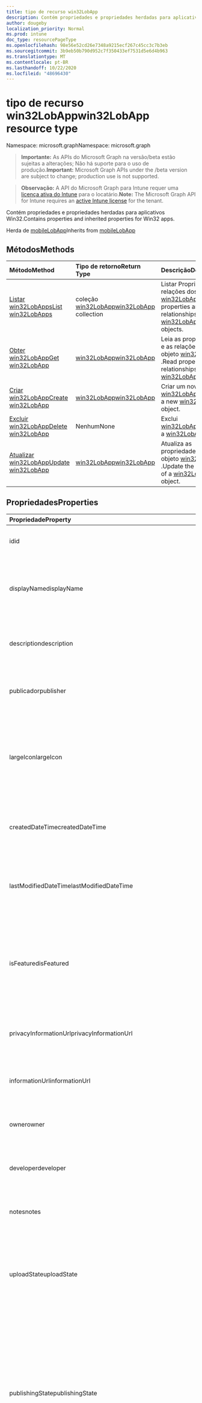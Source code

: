 ```yaml
---
title: tipo de recurso win32LobApp
description: Contém propriedades e propriedades herdadas para aplicativos Win32.
author: dougeby
localization_priority: Normal
ms.prod: intune
doc_type: resourcePageType
ms.openlocfilehash: 98e56e52cd26e7348a9215ecf267c45cc3c7b3eb
ms.sourcegitcommit: 3b9eb50b790d952c7f350433ef7531d5e6d4b963
ms.translationtype: MT
ms.contentlocale: pt-BR
ms.lasthandoff: 10/22/2020
ms.locfileid: "48696430"
---
```

# <a name="win32lobapp-resource-type"></a><span data-ttu-id="38a06-103">tipo de recurso win32LobApp</span><span class="sxs-lookup"><span data-stu-id="38a06-103">win32LobApp resource type</span></span>

<span data-ttu-id="38a06-104">Namespace: microsoft.graph</span><span class="sxs-lookup"><span data-stu-id="38a06-104">Namespace: microsoft.graph</span></span>

> <span data-ttu-id="38a06-105">**Importante:** As APIs do Microsoft Graph na versão/beta estão sujeitas a alterações; Não há suporte para o uso de produção.</span><span class="sxs-lookup"><span data-stu-id="38a06-105">**Important:** Microsoft Graph APIs under the /beta version are subject to change; production use is not supported.</span></span>

> <span data-ttu-id="38a06-106">**Observação:** A API do Microsoft Graph para Intune requer uma [licença ativa do Intune](https://go.microsoft.com/fwlink/?linkid=839381) para o locatário.</span><span class="sxs-lookup"><span data-stu-id="38a06-106">**Note:** The Microsoft Graph API for Intune requires an [active Intune license](https://go.microsoft.com/fwlink/?linkid=839381) for the tenant.</span></span>

<span data-ttu-id="38a06-107">Contém propriedades e propriedades herdadas para aplicativos Win32.</span><span class="sxs-lookup"><span data-stu-id="38a06-107">Contains properties and inherited properties for Win32 apps.</span></span>


<span data-ttu-id="38a06-108">Herda de [mobileLobApp](../resources/intune-apps-mobilelobapp.md)</span><span class="sxs-lookup"><span data-stu-id="38a06-108">Inherits from [mobileLobApp](../resources/intune-apps-mobilelobapp.md)</span></span>

## <a name="methods"></a><span data-ttu-id="38a06-109">Métodos</span><span class="sxs-lookup"><span data-stu-id="38a06-109">Methods</span></span>
|<span data-ttu-id="38a06-110">Método</span><span class="sxs-lookup"><span data-stu-id="38a06-110">Method</span></span>|<span data-ttu-id="38a06-111">Tipo de retorno</span><span class="sxs-lookup"><span data-stu-id="38a06-111">Return Type</span></span>|<span data-ttu-id="38a06-112">Descrição</span><span class="sxs-lookup"><span data-stu-id="38a06-112">Description</span></span>|
|:---|:---|:---|
|[<span data-ttu-id="38a06-113">Listar win32LobApps</span><span class="sxs-lookup"><span data-stu-id="38a06-113">List win32LobApps</span></span>](../api/intune-apps-win32lobapp-list.md)|<span data-ttu-id="38a06-114">coleção [win32LobApp](../resources/intune-apps-win32lobapp.md)</span><span class="sxs-lookup"><span data-stu-id="38a06-114">[win32LobApp](../resources/intune-apps-win32lobapp.md) collection</span></span>|<span data-ttu-id="38a06-115">Listar Propriedades e relações dos objetos [win32LobApp](../resources/intune-apps-win32lobapp.md) .</span><span class="sxs-lookup"><span data-stu-id="38a06-115">List properties and relationships of the [win32LobApp](../resources/intune-apps-win32lobapp.md) objects.</span></span>|
|[<span data-ttu-id="38a06-116">Obter win32LobApp</span><span class="sxs-lookup"><span data-stu-id="38a06-116">Get win32LobApp</span></span>](../api/intune-apps-win32lobapp-get.md)|[<span data-ttu-id="38a06-117">win32LobApp</span><span class="sxs-lookup"><span data-stu-id="38a06-117">win32LobApp</span></span>](../resources/intune-apps-win32lobapp.md)|<span data-ttu-id="38a06-118">Leia as propriedades e as relações do objeto [win32LobApp](../resources/intune-apps-win32lobapp.md) .</span><span class="sxs-lookup"><span data-stu-id="38a06-118">Read properties and relationships of the [win32LobApp](../resources/intune-apps-win32lobapp.md) object.</span></span>|
|[<span data-ttu-id="38a06-119">Criar win32LobApp</span><span class="sxs-lookup"><span data-stu-id="38a06-119">Create win32LobApp</span></span>](../api/intune-apps-win32lobapp-create.md)|[<span data-ttu-id="38a06-120">win32LobApp</span><span class="sxs-lookup"><span data-stu-id="38a06-120">win32LobApp</span></span>](../resources/intune-apps-win32lobapp.md)|<span data-ttu-id="38a06-121">Criar um novo objeto [win32LobApp](../resources/intune-apps-win32lobapp.md) .</span><span class="sxs-lookup"><span data-stu-id="38a06-121">Create a new [win32LobApp](../resources/intune-apps-win32lobapp.md) object.</span></span>|
|[<span data-ttu-id="38a06-122">Excluir win32LobApp</span><span class="sxs-lookup"><span data-stu-id="38a06-122">Delete win32LobApp</span></span>](../api/intune-apps-win32lobapp-delete.md)|<span data-ttu-id="38a06-123">Nenhum</span><span class="sxs-lookup"><span data-stu-id="38a06-123">None</span></span>|<span data-ttu-id="38a06-124">Exclui [win32LobApp](../resources/intune-apps-win32lobapp.md).</span><span class="sxs-lookup"><span data-stu-id="38a06-124">Deletes a [win32LobApp](../resources/intune-apps-win32lobapp.md).</span></span>|
|[<span data-ttu-id="38a06-125">Atualizar win32LobApp</span><span class="sxs-lookup"><span data-stu-id="38a06-125">Update win32LobApp</span></span>](../api/intune-apps-win32lobapp-update.md)|[<span data-ttu-id="38a06-126">win32LobApp</span><span class="sxs-lookup"><span data-stu-id="38a06-126">win32LobApp</span></span>](../resources/intune-apps-win32lobapp.md)|<span data-ttu-id="38a06-127">Atualiza as propriedades de um objeto [win32LobApp](../resources/intune-apps-win32lobapp.md) .</span><span class="sxs-lookup"><span data-stu-id="38a06-127">Update the properties of a [win32LobApp](../resources/intune-apps-win32lobapp.md) object.</span></span>|

## <a name="properties"></a><span data-ttu-id="38a06-128">Propriedades</span><span class="sxs-lookup"><span data-stu-id="38a06-128">Properties</span></span>
|<span data-ttu-id="38a06-129">Propriedade</span><span class="sxs-lookup"><span data-stu-id="38a06-129">Property</span></span>|<span data-ttu-id="38a06-130">Tipo</span><span class="sxs-lookup"><span data-stu-id="38a06-130">Type</span></span>|<span data-ttu-id="38a06-131">Descrição</span><span class="sxs-lookup"><span data-stu-id="38a06-131">Description</span></span>|
|:---|:---|:---|
|<span data-ttu-id="38a06-132">id</span><span class="sxs-lookup"><span data-stu-id="38a06-132">id</span></span>|<span data-ttu-id="38a06-133">String</span><span class="sxs-lookup"><span data-stu-id="38a06-133">String</span></span>|<span data-ttu-id="38a06-134">Chave da entidade.</span><span class="sxs-lookup"><span data-stu-id="38a06-134">Key of the entity.</span></span> <span data-ttu-id="38a06-135">Herdado de [mobileApp](../resources/intune-shared-mobileapp.md)</span><span class="sxs-lookup"><span data-stu-id="38a06-135">Inherited from [mobileApp](../resources/intune-shared-mobileapp.md)</span></span>|
|<span data-ttu-id="38a06-136">displayName</span><span class="sxs-lookup"><span data-stu-id="38a06-136">displayName</span></span>|<span data-ttu-id="38a06-137">String</span><span class="sxs-lookup"><span data-stu-id="38a06-137">String</span></span>|<span data-ttu-id="38a06-138">O título do aplicativo importado ou definido pelo administrador.</span><span class="sxs-lookup"><span data-stu-id="38a06-138">The admin provided or imported title of the app.</span></span> <span data-ttu-id="38a06-139">Herdado de [mobileApp](../resources/intune-shared-mobileapp.md)</span><span class="sxs-lookup"><span data-stu-id="38a06-139">Inherited from [mobileApp](../resources/intune-shared-mobileapp.md)</span></span>|
|<span data-ttu-id="38a06-140">description</span><span class="sxs-lookup"><span data-stu-id="38a06-140">description</span></span>|<span data-ttu-id="38a06-141">String</span><span class="sxs-lookup"><span data-stu-id="38a06-141">String</span></span>|<span data-ttu-id="38a06-142">A descrição do aplicativo.</span><span class="sxs-lookup"><span data-stu-id="38a06-142">The description of the app.</span></span> <span data-ttu-id="38a06-143">Herdado de [mobileApp](../resources/intune-shared-mobileapp.md)</span><span class="sxs-lookup"><span data-stu-id="38a06-143">Inherited from [mobileApp](../resources/intune-shared-mobileapp.md)</span></span>|
|<span data-ttu-id="38a06-144">publicador</span><span class="sxs-lookup"><span data-stu-id="38a06-144">publisher</span></span>|<span data-ttu-id="38a06-145">String</span><span class="sxs-lookup"><span data-stu-id="38a06-145">String</span></span>|<span data-ttu-id="38a06-146">O publicador do aplicativo.</span><span class="sxs-lookup"><span data-stu-id="38a06-146">The publisher of the app.</span></span> <span data-ttu-id="38a06-147">Herdado de [mobileApp](../resources/intune-shared-mobileapp.md)</span><span class="sxs-lookup"><span data-stu-id="38a06-147">Inherited from [mobileApp](../resources/intune-shared-mobileapp.md)</span></span>|
|<span data-ttu-id="38a06-148">largeIcon</span><span class="sxs-lookup"><span data-stu-id="38a06-148">largeIcon</span></span>|[<span data-ttu-id="38a06-149">mimeContent</span><span class="sxs-lookup"><span data-stu-id="38a06-149">mimeContent</span></span>](../resources/intune-shared-mimecontent.md)|<span data-ttu-id="38a06-150">O ícone grande, a ser exibido nos detalhes do aplicativo e usado para o carregamento do ícone.</span><span class="sxs-lookup"><span data-stu-id="38a06-150">The large icon, to be displayed in the app details and used for upload of the icon.</span></span> <span data-ttu-id="38a06-151">Herdado de [mobileApp](../resources/intune-shared-mobileapp.md)</span><span class="sxs-lookup"><span data-stu-id="38a06-151">Inherited from [mobileApp](../resources/intune-shared-mobileapp.md)</span></span>|
|<span data-ttu-id="38a06-152">createdDateTime</span><span class="sxs-lookup"><span data-stu-id="38a06-152">createdDateTime</span></span>|<span data-ttu-id="38a06-153">DateTimeOffset</span><span class="sxs-lookup"><span data-stu-id="38a06-153">DateTimeOffset</span></span>|<span data-ttu-id="38a06-154">A data e a hora da criação do aplicativo.</span><span class="sxs-lookup"><span data-stu-id="38a06-154">The date and time the app was created.</span></span> <span data-ttu-id="38a06-155">Herdado de [mobileApp](../resources/intune-shared-mobileapp.md)</span><span class="sxs-lookup"><span data-stu-id="38a06-155">Inherited from [mobileApp](../resources/intune-shared-mobileapp.md)</span></span>|
|<span data-ttu-id="38a06-156">lastModifiedDateTime</span><span class="sxs-lookup"><span data-stu-id="38a06-156">lastModifiedDateTime</span></span>|<span data-ttu-id="38a06-157">DateTimeOffset</span><span class="sxs-lookup"><span data-stu-id="38a06-157">DateTimeOffset</span></span>|<span data-ttu-id="38a06-158">A data e a hora que o aplicativo foi modificado pela última vez.</span><span class="sxs-lookup"><span data-stu-id="38a06-158">The date and time the app was last modified.</span></span> <span data-ttu-id="38a06-159">Herdado de [mobileApp](../resources/intune-shared-mobileapp.md)</span><span class="sxs-lookup"><span data-stu-id="38a06-159">Inherited from [mobileApp](../resources/intune-shared-mobileapp.md)</span></span>|
|<span data-ttu-id="38a06-160">isFeatured</span><span class="sxs-lookup"><span data-stu-id="38a06-160">isFeatured</span></span>|<span data-ttu-id="38a06-161">Boolean</span><span class="sxs-lookup"><span data-stu-id="38a06-161">Boolean</span></span>|<span data-ttu-id="38a06-162">O valor que indica se o aplicativo está marcado como em destaque pelo administrador. Herdado de [mobileApp](../resources/intune-shared-mobileapp.md)</span><span class="sxs-lookup"><span data-stu-id="38a06-162">The value indicating whether the app is marked as featured by the admin. Inherited from [mobileApp](../resources/intune-shared-mobileapp.md)</span></span>|
|<span data-ttu-id="38a06-163">privacyInformationUrl</span><span class="sxs-lookup"><span data-stu-id="38a06-163">privacyInformationUrl</span></span>|<span data-ttu-id="38a06-164">String</span><span class="sxs-lookup"><span data-stu-id="38a06-164">String</span></span>|<span data-ttu-id="38a06-165">A URL da declaração de privacidade.</span><span class="sxs-lookup"><span data-stu-id="38a06-165">The privacy statement Url.</span></span> <span data-ttu-id="38a06-166">Herdado de [mobileApp](../resources/intune-shared-mobileapp.md)</span><span class="sxs-lookup"><span data-stu-id="38a06-166">Inherited from [mobileApp](../resources/intune-shared-mobileapp.md)</span></span>|
|<span data-ttu-id="38a06-167">informationUrl</span><span class="sxs-lookup"><span data-stu-id="38a06-167">informationUrl</span></span>|<span data-ttu-id="38a06-168">String</span><span class="sxs-lookup"><span data-stu-id="38a06-168">String</span></span>|<span data-ttu-id="38a06-169">A URL de informações adicionais.</span><span class="sxs-lookup"><span data-stu-id="38a06-169">The more information Url.</span></span> <span data-ttu-id="38a06-170">Herdado de [mobileApp](../resources/intune-shared-mobileapp.md)</span><span class="sxs-lookup"><span data-stu-id="38a06-170">Inherited from [mobileApp](../resources/intune-shared-mobileapp.md)</span></span>|
|<span data-ttu-id="38a06-171">owner</span><span class="sxs-lookup"><span data-stu-id="38a06-171">owner</span></span>|<span data-ttu-id="38a06-172">String</span><span class="sxs-lookup"><span data-stu-id="38a06-172">String</span></span>|<span data-ttu-id="38a06-173">O proprietário do conteúdo.</span><span class="sxs-lookup"><span data-stu-id="38a06-173">The owner of the app.</span></span> <span data-ttu-id="38a06-174">Herdado de [mobileApp](../resources/intune-shared-mobileapp.md)</span><span class="sxs-lookup"><span data-stu-id="38a06-174">Inherited from [mobileApp](../resources/intune-shared-mobileapp.md)</span></span>|
|<span data-ttu-id="38a06-175">developer</span><span class="sxs-lookup"><span data-stu-id="38a06-175">developer</span></span>|<span data-ttu-id="38a06-176">String</span><span class="sxs-lookup"><span data-stu-id="38a06-176">String</span></span>|<span data-ttu-id="38a06-177">O desenvolvedor do aplicativo.</span><span class="sxs-lookup"><span data-stu-id="38a06-177">The developer of the app.</span></span> <span data-ttu-id="38a06-178">Herdado de [mobileApp](../resources/intune-shared-mobileapp.md)</span><span class="sxs-lookup"><span data-stu-id="38a06-178">Inherited from [mobileApp](../resources/intune-shared-mobileapp.md)</span></span>|
|<span data-ttu-id="38a06-179">notes</span><span class="sxs-lookup"><span data-stu-id="38a06-179">notes</span></span>|<span data-ttu-id="38a06-180">String</span><span class="sxs-lookup"><span data-stu-id="38a06-180">String</span></span>|<span data-ttu-id="38a06-181">Anotações do aplicativo.</span><span class="sxs-lookup"><span data-stu-id="38a06-181">Notes for the app.</span></span> <span data-ttu-id="38a06-182">Herdado de [mobileApp](../resources/intune-shared-mobileapp.md)</span><span class="sxs-lookup"><span data-stu-id="38a06-182">Inherited from [mobileApp](../resources/intune-shared-mobileapp.md)</span></span>|
|<span data-ttu-id="38a06-183">uploadState</span><span class="sxs-lookup"><span data-stu-id="38a06-183">uploadState</span></span>|<span data-ttu-id="38a06-184">Int32</span><span class="sxs-lookup"><span data-stu-id="38a06-184">Int32</span></span>|<span data-ttu-id="38a06-185">O estado de upload.</span><span class="sxs-lookup"><span data-stu-id="38a06-185">The upload state.</span></span> <span data-ttu-id="38a06-186">Os valores possíveis são: 0- `Not Ready` , 1- `Ready` , 2- `Processing` .</span><span class="sxs-lookup"><span data-stu-id="38a06-186">Possible values are: 0 - `Not Ready`, 1 - `Ready`, 2 - `Processing`.</span></span> <span data-ttu-id="38a06-187">Herdado de [mobileApp](../resources/intune-shared-mobileapp.md)</span><span class="sxs-lookup"><span data-stu-id="38a06-187">Inherited from [mobileApp](../resources/intune-shared-mobileapp.md)</span></span>|
|<span data-ttu-id="38a06-188">publishingState</span><span class="sxs-lookup"><span data-stu-id="38a06-188">publishingState</span></span>|[<span data-ttu-id="38a06-189">mobileAppPublishingState</span><span class="sxs-lookup"><span data-stu-id="38a06-189">mobileAppPublishingState</span></span>](../resources/intune-apps-mobileapppublishingstate.md)|<span data-ttu-id="38a06-190">O estado de publicação do aplicativo.</span><span class="sxs-lookup"><span data-stu-id="38a06-190">The publishing state for the app.</span></span> <span data-ttu-id="38a06-191">O aplicativo não pode ser assinado, a menos que ele seja publicado.</span><span class="sxs-lookup"><span data-stu-id="38a06-191">The app cannot be assigned unless the app is published.</span></span> <span data-ttu-id="38a06-192">Herdado de [mobileApp](../resources/intune-shared-mobileapp.md).</span><span class="sxs-lookup"><span data-stu-id="38a06-192">Inherited from [mobileApp](../resources/intune-shared-mobileapp.md).</span></span> <span data-ttu-id="38a06-193">Os valores possíveis são: `notPublished`, `processing`, `published`.</span><span class="sxs-lookup"><span data-stu-id="38a06-193">Possible values are: `notPublished`, `processing`, `published`.</span></span>|
|<span data-ttu-id="38a06-194">isAssigned</span><span class="sxs-lookup"><span data-stu-id="38a06-194">isAssigned</span></span>|<span data-ttu-id="38a06-195">Boolean</span><span class="sxs-lookup"><span data-stu-id="38a06-195">Boolean</span></span>|<span data-ttu-id="38a06-196">O valor que indica se o aplicativo é atribuído a pelo menos um grupo.</span><span class="sxs-lookup"><span data-stu-id="38a06-196">The value indicating whether the app is assigned to at least one group.</span></span> <span data-ttu-id="38a06-197">Herdado de [mobileApp](../resources/intune-shared-mobileapp.md)</span><span class="sxs-lookup"><span data-stu-id="38a06-197">Inherited from [mobileApp](../resources/intune-shared-mobileapp.md)</span></span>|
|<span data-ttu-id="38a06-198">roleScopeTagIds</span><span class="sxs-lookup"><span data-stu-id="38a06-198">roleScopeTagIds</span></span>|<span data-ttu-id="38a06-199">Coleção de cadeias de caracteres</span><span class="sxs-lookup"><span data-stu-id="38a06-199">String collection</span></span>|<span data-ttu-id="38a06-200">Lista de IDs de marca de escopo para este aplicativo móvel.</span><span class="sxs-lookup"><span data-stu-id="38a06-200">List of scope tag ids for this mobile app.</span></span> <span data-ttu-id="38a06-201">Herdado de [mobileApp](../resources/intune-shared-mobileapp.md)</span><span class="sxs-lookup"><span data-stu-id="38a06-201">Inherited from [mobileApp](../resources/intune-shared-mobileapp.md)</span></span>|
|<span data-ttu-id="38a06-202">dependentAppCount</span><span class="sxs-lookup"><span data-stu-id="38a06-202">dependentAppCount</span></span>|<span data-ttu-id="38a06-203">Int32</span><span class="sxs-lookup"><span data-stu-id="38a06-203">Int32</span></span>|<span data-ttu-id="38a06-204">O número total de dependências do aplicativo filho.</span><span class="sxs-lookup"><span data-stu-id="38a06-204">The total number of dependencies the child app has.</span></span> <span data-ttu-id="38a06-205">Herdado de [mobileApp](../resources/intune-shared-mobileapp.md)</span><span class="sxs-lookup"><span data-stu-id="38a06-205">Inherited from [mobileApp](../resources/intune-shared-mobileapp.md)</span></span>|
|<span data-ttu-id="38a06-206">supersedingAppCount</span><span class="sxs-lookup"><span data-stu-id="38a06-206">supersedingAppCount</span></span>|<span data-ttu-id="38a06-207">Int32</span><span class="sxs-lookup"><span data-stu-id="38a06-207">Int32</span></span>|<span data-ttu-id="38a06-208">O número total de aplicativos que este aplicativo substitui direta ou indiretamente.</span><span class="sxs-lookup"><span data-stu-id="38a06-208">The total number of apps this app directly or indirectly supersedes.</span></span> <span data-ttu-id="38a06-209">Herdado de [mobileApp](../resources/intune-shared-mobileapp.md)</span><span class="sxs-lookup"><span data-stu-id="38a06-209">Inherited from [mobileApp](../resources/intune-shared-mobileapp.md)</span></span>|
|<span data-ttu-id="38a06-210">supersededAppCount</span><span class="sxs-lookup"><span data-stu-id="38a06-210">supersededAppCount</span></span>|<span data-ttu-id="38a06-211">Int32</span><span class="sxs-lookup"><span data-stu-id="38a06-211">Int32</span></span>|<span data-ttu-id="38a06-212">O número total de aplicativos que este aplicativo está substituindo direta ou indiretamente por.</span><span class="sxs-lookup"><span data-stu-id="38a06-212">The total number of apps this app is directly or indirectly superseded by.</span></span> <span data-ttu-id="38a06-213">Herdado de [mobileApp](../resources/intune-shared-mobileapp.md)</span><span class="sxs-lookup"><span data-stu-id="38a06-213">Inherited from [mobileApp](../resources/intune-shared-mobileapp.md)</span></span>|
|<span data-ttu-id="38a06-214">committedContentVersion</span><span class="sxs-lookup"><span data-stu-id="38a06-214">committedContentVersion</span></span>|<span data-ttu-id="38a06-215">String</span><span class="sxs-lookup"><span data-stu-id="38a06-215">String</span></span>|<span data-ttu-id="38a06-216">A versão do conteúdo interno confirmado.</span><span class="sxs-lookup"><span data-stu-id="38a06-216">The internal committed content version.</span></span> <span data-ttu-id="38a06-217">Herdado de [mobileLobApp](../resources/intune-apps-mobilelobapp.md)</span><span class="sxs-lookup"><span data-stu-id="38a06-217">Inherited from [mobileLobApp](../resources/intune-apps-mobilelobapp.md)</span></span>|
|<span data-ttu-id="38a06-218">fileName</span><span class="sxs-lookup"><span data-stu-id="38a06-218">fileName</span></span>|<span data-ttu-id="38a06-219">String</span><span class="sxs-lookup"><span data-stu-id="38a06-219">String</span></span>|<span data-ttu-id="38a06-220">O nome do arquivo do aplicativo Lob principal.</span><span class="sxs-lookup"><span data-stu-id="38a06-220">The name of the main Lob application file.</span></span> <span data-ttu-id="38a06-221">Herdado de [mobileLobApp](../resources/intune-apps-mobilelobapp.md)</span><span class="sxs-lookup"><span data-stu-id="38a06-221">Inherited from [mobileLobApp](../resources/intune-apps-mobilelobapp.md)</span></span>|
|<span data-ttu-id="38a06-222">size</span><span class="sxs-lookup"><span data-stu-id="38a06-222">size</span></span>|<span data-ttu-id="38a06-223">Int64</span><span class="sxs-lookup"><span data-stu-id="38a06-223">Int64</span></span>|<span data-ttu-id="38a06-224">O tamanho total, incluindo todos os arquivos carregados.</span><span class="sxs-lookup"><span data-stu-id="38a06-224">The total size, including all uploaded files.</span></span> <span data-ttu-id="38a06-225">Herdado de [mobileLobApp](../resources/intune-apps-mobilelobapp.md)</span><span class="sxs-lookup"><span data-stu-id="38a06-225">Inherited from [mobileLobApp](../resources/intune-apps-mobilelobapp.md)</span></span>|
|<span data-ttu-id="38a06-226">installCommandLine</span><span class="sxs-lookup"><span data-stu-id="38a06-226">installCommandLine</span></span>|<span data-ttu-id="38a06-227">String</span><span class="sxs-lookup"><span data-stu-id="38a06-227">String</span></span>|<span data-ttu-id="38a06-228">A linha de comando para instalar este aplicativo</span><span class="sxs-lookup"><span data-stu-id="38a06-228">The command line to install this app</span></span>|
|<span data-ttu-id="38a06-229">uninstallCommandLine</span><span class="sxs-lookup"><span data-stu-id="38a06-229">uninstallCommandLine</span></span>|<span data-ttu-id="38a06-230">String</span><span class="sxs-lookup"><span data-stu-id="38a06-230">String</span></span>|<span data-ttu-id="38a06-231">A linha de comando para desinstalar este aplicativo</span><span class="sxs-lookup"><span data-stu-id="38a06-231">The command line to uninstall this app</span></span>|
|<span data-ttu-id="38a06-232">applicableArchitectures</span><span class="sxs-lookup"><span data-stu-id="38a06-232">applicableArchitectures</span></span>|[<span data-ttu-id="38a06-233">windowsArchitecture</span><span class="sxs-lookup"><span data-stu-id="38a06-233">windowsArchitecture</span></span>](../resources/intune-apps-windowsarchitecture.md)|<span data-ttu-id="38a06-234">As arquiteturas do Windows nas quais este aplicativo pode ser executado.</span><span class="sxs-lookup"><span data-stu-id="38a06-234">The Windows architecture(s) for which this app can run on.</span></span> <span data-ttu-id="38a06-235">Os possíveis valores são: `none`, `x86`, `x64`, `arm`, `neutral`, `arm64`.</span><span class="sxs-lookup"><span data-stu-id="38a06-235">Possible values are: `none`, `x86`, `x64`, `arm`, `neutral`, `arm64`.</span></span>|
|<span data-ttu-id="38a06-236">minimumSupportedOperatingSystem</span><span class="sxs-lookup"><span data-stu-id="38a06-236">minimumSupportedOperatingSystem</span></span>|[<span data-ttu-id="38a06-237">windowsMinimumOperatingSystem</span><span class="sxs-lookup"><span data-stu-id="38a06-237">windowsMinimumOperatingSystem</span></span>](../resources/intune-apps-windowsminimumoperatingsystem.md)|<span data-ttu-id="38a06-238">O valor do sistema de operacional mínimo aplicável.</span><span class="sxs-lookup"><span data-stu-id="38a06-238">The value for the minimum applicable operating system.</span></span>|
|<span data-ttu-id="38a06-239">minimumFreeDiskSpaceInMB</span><span class="sxs-lookup"><span data-stu-id="38a06-239">minimumFreeDiskSpaceInMB</span></span>|<span data-ttu-id="38a06-240">Int32</span><span class="sxs-lookup"><span data-stu-id="38a06-240">Int32</span></span>|<span data-ttu-id="38a06-241">O valor para o espaço livre mínimo em disco necessário para instalar esse aplicativo.</span><span class="sxs-lookup"><span data-stu-id="38a06-241">The value for the minimum free disk space which is required to install this app.</span></span>|
|<span data-ttu-id="38a06-242">minimumMemoryInMB</span><span class="sxs-lookup"><span data-stu-id="38a06-242">minimumMemoryInMB</span></span>|<span data-ttu-id="38a06-243">Int32</span><span class="sxs-lookup"><span data-stu-id="38a06-243">Int32</span></span>|<span data-ttu-id="38a06-244">O valor da memória física mínima exigida para instalar esse aplicativo.</span><span class="sxs-lookup"><span data-stu-id="38a06-244">The value for the minimum physical memory which is required to install this app.</span></span>|
|<span data-ttu-id="38a06-245">minimumNumberOfProcessors</span><span class="sxs-lookup"><span data-stu-id="38a06-245">minimumNumberOfProcessors</span></span>|<span data-ttu-id="38a06-246">Int32</span><span class="sxs-lookup"><span data-stu-id="38a06-246">Int32</span></span>|<span data-ttu-id="38a06-247">O valor para o número mínimo de processadores necessários para instalar esse aplicativo.</span><span class="sxs-lookup"><span data-stu-id="38a06-247">The value for the minimum number of processors which is required to install this app.</span></span>|
|<span data-ttu-id="38a06-248">minimumCpuSpeedInMHz</span><span class="sxs-lookup"><span data-stu-id="38a06-248">minimumCpuSpeedInMHz</span></span>|<span data-ttu-id="38a06-249">Int32</span><span class="sxs-lookup"><span data-stu-id="38a06-249">Int32</span></span>|<span data-ttu-id="38a06-250">O valor para a velocidade de CPU mínima necessária para instalar este aplicativo.</span><span class="sxs-lookup"><span data-stu-id="38a06-250">The value for the minimum CPU speed which is required to install this app.</span></span>|
|<span data-ttu-id="38a06-251">detectionRules</span><span class="sxs-lookup"><span data-stu-id="38a06-251">detectionRules</span></span>|<span data-ttu-id="38a06-252">coleção [win32LobAppDetection](../resources/intune-apps-win32lobappdetection.md)</span><span class="sxs-lookup"><span data-stu-id="38a06-252">[win32LobAppDetection](../resources/intune-apps-win32lobappdetection.md) collection</span></span>|<span data-ttu-id="38a06-253">As regras de detecção para detectar o aplicativo de LoB (linha de negócios) do Win32.</span><span class="sxs-lookup"><span data-stu-id="38a06-253">The detection rules to detect Win32 Line of Business (LoB) app.</span></span>|
|<span data-ttu-id="38a06-254">requirementRules</span><span class="sxs-lookup"><span data-stu-id="38a06-254">requirementRules</span></span>|<span data-ttu-id="38a06-255">coleção [win32LobAppRequirement](../resources/intune-apps-win32lobapprequirement.md)</span><span class="sxs-lookup"><span data-stu-id="38a06-255">[win32LobAppRequirement](../resources/intune-apps-win32lobapprequirement.md) collection</span></span>|<span data-ttu-id="38a06-256">As regras de requisito para detectar o aplicativo de LoB (linha de negócios) do Win32.</span><span class="sxs-lookup"><span data-stu-id="38a06-256">The requirement rules to detect Win32 Line of Business (LoB) app.</span></span>|
|<span data-ttu-id="38a06-257">regras</span><span class="sxs-lookup"><span data-stu-id="38a06-257">rules</span></span>|<span data-ttu-id="38a06-258">coleção [win32LobAppRule](../resources/intune-apps-win32lobapprule.md)</span><span class="sxs-lookup"><span data-stu-id="38a06-258">[win32LobAppRule](../resources/intune-apps-win32lobapprule.md) collection</span></span>|<span data-ttu-id="38a06-259">As regras de detecção e requisitos para este aplicativo.</span><span class="sxs-lookup"><span data-stu-id="38a06-259">The detection and requirement rules for this app.</span></span>|
|<span data-ttu-id="38a06-260">installExperience</span><span class="sxs-lookup"><span data-stu-id="38a06-260">installExperience</span></span>|[<span data-ttu-id="38a06-261">win32LobAppInstallExperience</span><span class="sxs-lookup"><span data-stu-id="38a06-261">win32LobAppInstallExperience</span></span>](../resources/intune-apps-win32lobappinstallexperience.md)|<span data-ttu-id="38a06-262">A experiência de instalação para este aplicativo.</span><span class="sxs-lookup"><span data-stu-id="38a06-262">The install experience for this app.</span></span>|
|<span data-ttu-id="38a06-263">returnCodes</span><span class="sxs-lookup"><span data-stu-id="38a06-263">returnCodes</span></span>|<span data-ttu-id="38a06-264">coleção [win32LobAppReturnCode](../resources/intune-apps-win32lobappreturncode.md)</span><span class="sxs-lookup"><span data-stu-id="38a06-264">[win32LobAppReturnCode](../resources/intune-apps-win32lobappreturncode.md) collection</span></span>|<span data-ttu-id="38a06-265">Os códigos de retorno para o comportamento pós-instalação.</span><span class="sxs-lookup"><span data-stu-id="38a06-265">The return codes for post installation behavior.</span></span>|
|<span data-ttu-id="38a06-266">msiInformation</span><span class="sxs-lookup"><span data-stu-id="38a06-266">msiInformation</span></span>|[<span data-ttu-id="38a06-267">win32LobAppMsiInformation</span><span class="sxs-lookup"><span data-stu-id="38a06-267">win32LobAppMsiInformation</span></span>](../resources/intune-apps-win32lobappmsiinformation.md)|<span data-ttu-id="38a06-268">Os detalhes do MSI, se este aplicativo Win32 for um aplicativo MSI.</span><span class="sxs-lookup"><span data-stu-id="38a06-268">The MSI details if this Win32 app is an MSI app.</span></span>|
|<span data-ttu-id="38a06-269">setupFilePath</span><span class="sxs-lookup"><span data-stu-id="38a06-269">setupFilePath</span></span>|<span data-ttu-id="38a06-270">String</span><span class="sxs-lookup"><span data-stu-id="38a06-270">String</span></span>|<span data-ttu-id="38a06-271">O caminho relativo do arquivo de instalação no pacote Win32LobApp criptografado.</span><span class="sxs-lookup"><span data-stu-id="38a06-271">The relative path of the setup file in the encrypted Win32LobApp package.</span></span>|
|<span data-ttu-id="38a06-272">minimumSupportedWindowsRelease</span><span class="sxs-lookup"><span data-stu-id="38a06-272">minimumSupportedWindowsRelease</span></span>|<span data-ttu-id="38a06-273">String</span><span class="sxs-lookup"><span data-stu-id="38a06-273">String</span></span>|<span data-ttu-id="38a06-274">O valor da versão mínima com suporte do Windows.</span><span class="sxs-lookup"><span data-stu-id="38a06-274">The value for the minimum supported windows release.</span></span>|

## <a name="relationships"></a><span data-ttu-id="38a06-275">Relações</span><span class="sxs-lookup"><span data-stu-id="38a06-275">Relationships</span></span>
|<span data-ttu-id="38a06-276">Relação</span><span class="sxs-lookup"><span data-stu-id="38a06-276">Relationship</span></span>|<span data-ttu-id="38a06-277">Tipo</span><span class="sxs-lookup"><span data-stu-id="38a06-277">Type</span></span>|<span data-ttu-id="38a06-278">Descrição</span><span class="sxs-lookup"><span data-stu-id="38a06-278">Description</span></span>|
|:---|:---|:---|
|<span data-ttu-id="38a06-279">categories</span><span class="sxs-lookup"><span data-stu-id="38a06-279">categories</span></span>|<span data-ttu-id="38a06-280">Coleção [mobileAppCategory](../resources/intune-apps-mobileappcategory.md)</span><span class="sxs-lookup"><span data-stu-id="38a06-280">[mobileAppCategory](../resources/intune-apps-mobileappcategory.md) collection</span></span>|<span data-ttu-id="38a06-281">A lista de categorias para este aplicativo.</span><span class="sxs-lookup"><span data-stu-id="38a06-281">The list of categories for this app.</span></span> <span data-ttu-id="38a06-282">Herdado de [mobileApp](../resources/intune-shared-mobileapp.md)</span><span class="sxs-lookup"><span data-stu-id="38a06-282">Inherited from [mobileApp](../resources/intune-shared-mobileapp.md)</span></span>|
|<span data-ttu-id="38a06-283">assignments</span><span class="sxs-lookup"><span data-stu-id="38a06-283">assignments</span></span>|<span data-ttu-id="38a06-284">Coleção [mobileAppAssignment](../resources/intune-apps-mobileappassignment.md)</span><span class="sxs-lookup"><span data-stu-id="38a06-284">[mobileAppAssignment](../resources/intune-apps-mobileappassignment.md) collection</span></span>|<span data-ttu-id="38a06-285">A lista de atribuições de grupo para esse aplicativo móvel.</span><span class="sxs-lookup"><span data-stu-id="38a06-285">The list of group assignments for this mobile app.</span></span> <span data-ttu-id="38a06-286">Herdado de [mobileApp](../resources/intune-shared-mobileapp.md)</span><span class="sxs-lookup"><span data-stu-id="38a06-286">Inherited from [mobileApp](../resources/intune-shared-mobileapp.md)</span></span>|
|<span data-ttu-id="38a06-287">installSummary</span><span class="sxs-lookup"><span data-stu-id="38a06-287">installSummary</span></span>|[<span data-ttu-id="38a06-288">mobileAppInstallSummary</span><span class="sxs-lookup"><span data-stu-id="38a06-288">mobileAppInstallSummary</span></span>](../resources/intune-apps-mobileappinstallsummary.md)|<span data-ttu-id="38a06-289">Resumo de instalação do aplicativo móvel.</span><span class="sxs-lookup"><span data-stu-id="38a06-289">Mobile App Install Summary.</span></span> <span data-ttu-id="38a06-290">Herdado de [mobileApp](../resources/intune-shared-mobileapp.md)</span><span class="sxs-lookup"><span data-stu-id="38a06-290">Inherited from [mobileApp](../resources/intune-shared-mobileapp.md)</span></span>|
|<span data-ttu-id="38a06-291">deviceStatuses</span><span class="sxs-lookup"><span data-stu-id="38a06-291">deviceStatuses</span></span>|<span data-ttu-id="38a06-292">coleção [mobileAppInstallStatus](../resources/intune-apps-mobileappinstallstatus.md)</span><span class="sxs-lookup"><span data-stu-id="38a06-292">[mobileAppInstallStatus](../resources/intune-apps-mobileappinstallstatus.md) collection</span></span>|<span data-ttu-id="38a06-293">A lista de Estados de instalação para este aplicativo móvel.</span><span class="sxs-lookup"><span data-stu-id="38a06-293">The list of installation states for this mobile app.</span></span> <span data-ttu-id="38a06-294">Herdado de [mobileApp](../resources/intune-shared-mobileapp.md)</span><span class="sxs-lookup"><span data-stu-id="38a06-294">Inherited from [mobileApp](../resources/intune-shared-mobileapp.md)</span></span>|
|<span data-ttu-id="38a06-295">userStatuses</span><span class="sxs-lookup"><span data-stu-id="38a06-295">userStatuses</span></span>|<span data-ttu-id="38a06-296">coleção [userAppInstallStatus](../resources/intune-apps-userappinstallstatus.md)</span><span class="sxs-lookup"><span data-stu-id="38a06-296">[userAppInstallStatus](../resources/intune-apps-userappinstallstatus.md) collection</span></span>|<span data-ttu-id="38a06-297">A lista de Estados de instalação para este aplicativo móvel.</span><span class="sxs-lookup"><span data-stu-id="38a06-297">The list of installation states for this mobile app.</span></span> <span data-ttu-id="38a06-298">Herdado de [mobileApp](../resources/intune-shared-mobileapp.md)</span><span class="sxs-lookup"><span data-stu-id="38a06-298">Inherited from [mobileApp](../resources/intune-shared-mobileapp.md)</span></span>|
|<span data-ttu-id="38a06-299">relações</span><span class="sxs-lookup"><span data-stu-id="38a06-299">relationships</span></span>|<span data-ttu-id="38a06-300">coleção [mobileAppRelationship](../resources/intune-apps-mobileapprelationship.md)</span><span class="sxs-lookup"><span data-stu-id="38a06-300">[mobileAppRelationship](../resources/intune-apps-mobileapprelationship.md) collection</span></span>|<span data-ttu-id="38a06-301">O conjunto de relações diretas para este aplicativo.</span><span class="sxs-lookup"><span data-stu-id="38a06-301">The set of direct relationships for this app.</span></span> <span data-ttu-id="38a06-302">Herdado de [mobileApp](../resources/intune-shared-mobileapp.md)</span><span class="sxs-lookup"><span data-stu-id="38a06-302">Inherited from [mobileApp](../resources/intune-shared-mobileapp.md)</span></span>|
|<span data-ttu-id="38a06-303">contentVersions</span><span class="sxs-lookup"><span data-stu-id="38a06-303">contentVersions</span></span>|<span data-ttu-id="38a06-304">Coleção [mobileAppContent](../resources/intune-apps-mobileappcontent.md)</span><span class="sxs-lookup"><span data-stu-id="38a06-304">[mobileAppContent](../resources/intune-apps-mobileappcontent.md) collection</span></span>|<span data-ttu-id="38a06-305">A lista das versões de conteúdo deste aplicativo.</span><span class="sxs-lookup"><span data-stu-id="38a06-305">The list of content versions for this app.</span></span> <span data-ttu-id="38a06-306">Herdado de [mobileLobApp](../resources/intune-apps-mobilelobapp.md)</span><span class="sxs-lookup"><span data-stu-id="38a06-306">Inherited from [mobileLobApp](../resources/intune-apps-mobilelobapp.md)</span></span>|

## <a name="json-representation"></a><span data-ttu-id="38a06-307">Representação JSON</span><span class="sxs-lookup"><span data-stu-id="38a06-307">JSON Representation</span></span>
<span data-ttu-id="38a06-308">Veja a seguir uma representação JSON do recurso.</span><span class="sxs-lookup"><span data-stu-id="38a06-308">Here is a JSON representation of the resource.</span></span>
<!-- {
  "blockType": "resource",
  "keyProperty": "id",
  "@odata.type": "microsoft.graph.win32LobApp"
}
-->
``` json
{
  "@odata.type": "#microsoft.graph.win32LobApp",
  "id": "String (identifier)",
  "displayName": "String",
  "description": "String",
  "publisher": "String",
  "largeIcon": {
    "@odata.type": "microsoft.graph.mimeContent",
    "type": "String",
    "value": "binary"
  },
  "createdDateTime": "String (timestamp)",
  "lastModifiedDateTime": "String (timestamp)",
  "isFeatured": true,
  "privacyInformationUrl": "String",
  "informationUrl": "String",
  "owner": "String",
  "developer": "String",
  "notes": "String",
  "uploadState": 1024,
  "publishingState": "String",
  "isAssigned": true,
  "roleScopeTagIds": [
    "String"
  ],
  "dependentAppCount": 1024,
  "supersedingAppCount": 1024,
  "supersededAppCount": 1024,
  "committedContentVersion": "String",
  "fileName": "String",
  "size": 1024,
  "installCommandLine": "String",
  "uninstallCommandLine": "String",
  "applicableArchitectures": "String",
  "minimumSupportedOperatingSystem": {
    "@odata.type": "microsoft.graph.windowsMinimumOperatingSystem",
    "v8_0": true,
    "v8_1": true,
    "v10_0": true,
    "v10_1607": true,
    "v10_1703": true,
    "v10_1709": true,
    "v10_1803": true,
    "v10_1809": true,
    "v10_1903": true
  },
  "minimumFreeDiskSpaceInMB": 1024,
  "minimumMemoryInMB": 1024,
  "minimumNumberOfProcessors": 1024,
  "minimumCpuSpeedInMHz": 1024,
  "detectionRules": [
    {
      "@odata.type": "microsoft.graph.win32LobAppRegistryDetection",
      "check32BitOn64System": true,
      "keyPath": "String",
      "valueName": "String",
      "detectionType": "String",
      "operator": "String",
      "detectionValue": "String"
    }
  ],
  "requirementRules": [
    {
      "@odata.type": "microsoft.graph.win32LobAppRegistryRequirement",
      "operator": "String",
      "detectionValue": "String",
      "check32BitOn64System": true,
      "keyPath": "String",
      "valueName": "String",
      "detectionType": "String"
    }
  ],
  "rules": [
    {
      "@odata.type": "microsoft.graph.win32LobAppRegistryRule",
      "ruleType": "String",
      "check32BitOn64System": true,
      "keyPath": "String",
      "valueName": "String",
      "operationType": "String",
      "operator": "String",
      "comparisonValue": "String"
    }
  ],
  "installExperience": {
    "@odata.type": "microsoft.graph.win32LobAppInstallExperience",
    "runAsAccount": "String",
    "deviceRestartBehavior": "String"
  },
  "returnCodes": [
    {
      "@odata.type": "microsoft.graph.win32LobAppReturnCode",
      "returnCode": 1024,
      "type": "String"
    }
  ],
  "msiInformation": {
    "@odata.type": "microsoft.graph.win32LobAppMsiInformation",
    "productCode": "String",
    "productVersion": "String",
    "upgradeCode": "String",
    "requiresReboot": true,
    "packageType": "String",
    "productName": "String",
    "publisher": "String"
  },
  "setupFilePath": "String",
  "minimumSupportedWindowsRelease": "String"
}
```





